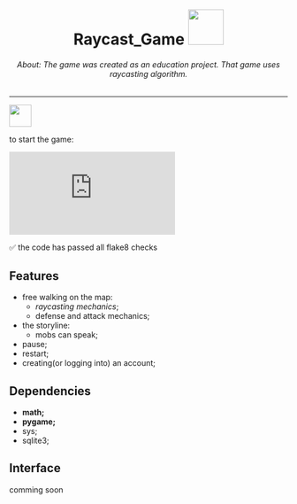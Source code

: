<h1 align="center"> Raycast_Game <img src="https://media.tenor.com/JJ_is357rXYAAAAd/spike-monkey-typing.gif" height="64"/></h1>
<h6 align="center"><i>About: The game was created as an education project. That game uses raycasting algorithm.</i></h6>
<hr>

<a href="mailto:i@blackcater.dev">
  <img src="https://github.com/blackcater/blackcater/raw/main/images/social-gmail.svg" height="40" />
</a>

to start the game:

[![Typing SVG](https://readme-typing-svg.herokuapp.com?color=%2336BCF7&lines=>+python+main.py)](https://git.io/typing-svg)

:white_check_mark: the code has passed all flake8 checks

## Features
- free walking on the map:
  - *raycasting mechanics*;
  - defense and attack mechanics;
- the storyline:
  - mobs can speak;
- pause;
- restart;
- creating(or logging into) an account;

## Dependencies
- **math;**
- **pygame;**
- sys;
- sqlite3;
  
## Interface
comming soon
